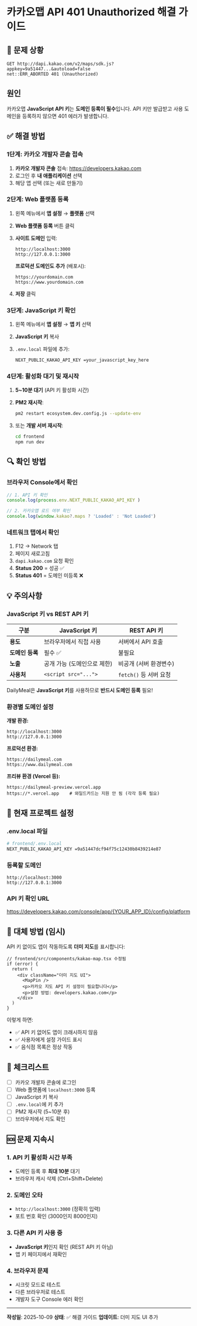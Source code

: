 # 카카오맵 API 401 Unauthorized 해결 가이드

## 🚨 문제 상황

```
GET http://dapi.kakao.com/v2/maps/sdk.js?appkey=9a51447...&autoload=false
net::ERR_ABORTED 401 (Unauthorized)
```

## 원인

카카오맵 **JavaScript API 키**는 **도메인 등록이 필수**입니다. API 키만 발급받고 사용 도메인을 등록하지 않으면 401 에러가 발생합니다.

## ✅ 해결 방법

### 1단계: 카카오 개발자 콘솔 접속

1. **카카오 개발자 콘솔** 접속: https://developers.kakao.com
2. 로그인 후 **내 애플리케이션** 선택
3. 해당 앱 선택 (또는 새로 만들기)

### 2단계: Web 플랫폼 등록

1. 왼쪽 메뉴에서 **앱 설정** → **플랫폼** 선택
2. **Web 플랫폼 등록** 버튼 클릭
3. **사이트 도메인** 입력:

   ```
   http://localhost:3000
   http://127.0.0.1:3000
   ```

   **프로덕션 도메인도 추가** (배포시):
   ```
   https://yourdomain.com
   https://www.yourdomain.com
   ```

4. **저장** 클릭

### 3단계: JavaScript 키 확인

1. 왼쪽 메뉴에서 **앱 설정** → **앱 키** 선택
2. **JavaScript 키** 복사
3. `.env.local` 파일에 추가:

   ```bash
   NEXT_PUBLIC_KAKAO_API_KEY =your_javascript_key_here
   ```

### 4단계: 활성화 대기 및 재시작

1. **5~10분 대기** (API 키 활성화 시간)
2. **PM2 재시작**:

   ```bash
   pm2 restart ecosystem.dev.config.js --update-env
   ```

3. 또는 **개발 서버 재시작**:

   ```bash
   cd frontend
   npm run dev
   ```

## 🔍 확인 방법

### 브라우저 Console에서 확인

```javascript
// 1. API 키 확인
console.log(process.env.NEXT_PUBLIC_KAKAO_API_KEY )

// 2. 카카오맵 로드 여부 확인
console.log(window.kakao?.maps ? 'Loaded' : 'Not Loaded')
```

### 네트워크 탭에서 확인

1. F12 → Network 탭
2. 페이지 새로고침
3. `dapi.kakao.com` 요청 확인
4. **Status 200** = 성공 ✅
5. **Status 401** = 도메인 미등록 ❌

## 💡 주의사항

### JavaScript 키 vs REST API 키

| 구분 | JavaScript 키 | REST API 키 |
|------|--------------|-------------|
| **용도** | 브라우저에서 직접 사용 | 서버에서 API 호출 |
| **도메인 등록** | 필수 ✅ | 불필요 |
| **노출** | 공개 가능 (도메인으로 제한) | 비공개 (서버 환경변수) |
| **사용처** | `<script src="...">` | `fetch()` 등 서버 요청 |

DailyMeal은 **JavaScript 키**를 사용하므로 **반드시 도메인 등록** 필요!

### 환경별 도메인 설정

**개발 환경:**
```
http://localhost:3000
http://127.0.0.1:3000
```

**프로덕션 환경:**
```
https://dailymeal.com
https://www.dailymeal.com
```

**프리뷰 환경 (Vercel 등):**
```
https://dailymeal-preview.vercel.app
https://*.vercel.app    # 와일드카드는 지원 안 됨 (각각 등록 필요)
```

## 🎯 현재 프로젝트 설정

### .env.local 파일
```bash
# frontend/.env.local
NEXT_PUBLIC_KAKAO_API_KEY =9a51447dcf94f75c12430b8439214e87
```

### 등록할 도메인
```
http://localhost:3000
http://127.0.0.1:3000
```

### API 키 확인 URL
https://developers.kakao.com/console/app/{YOUR_APP_ID}/config/platform

## 🔧 대체 방법 (임시)

API 키 없이도 앱이 작동하도록 **더미 지도**를 표시합니다:

```tsx
// frontend/src/components/kakao-map.tsx 수정됨
if (error) {
  return (
    <div className="더미 지도 UI">
      <MapPin />
      <p>카카오 지도 API 키 설정이 필요합니다</p>
      <p>설정 방법: developers.kakao.com</p>
    </div>
  )
}
```

이렇게 하면:
- ✅ API 키 없어도 앱이 크래시하지 않음
- ✅ 사용자에게 설정 가이드 표시
- ✅ 음식점 목록은 정상 작동

## 📝 체크리스트

- [ ] 카카오 개발자 콘솔에 로그인
- [ ] Web 플랫폼에 `localhost:3000` 등록
- [ ] JavaScript 키 복사
- [ ] `.env.local`에 키 추가
- [ ] PM2 재시작 (5~10분 후)
- [ ] 브라우저에서 지도 확인

## 🆘 문제 지속시

### 1. API 키 활성화 시간 부족
- 도메인 등록 후 **최대 10분** 대기
- 브라우저 캐시 삭제 (Ctrl+Shift+Delete)

### 2. 도메인 오타
- `http://localhost:3000` (정확히 입력)
- 포트 번호 확인 (3000인지 8000인지)

### 3. 다른 API 키 사용 중
- **JavaScript 키**인지 확인 (REST API 키 아님)
- 앱 키 페이지에서 재확인

### 4. 브라우저 문제
- 시크릿 모드로 테스트
- 다른 브라우저로 테스트
- 개발자 도구 Console 에러 확인

---

**작성일**: 2025-10-09
**상태**: ✅ 해결 가이드
**업데이트**: 더미 지도 UI 추가
